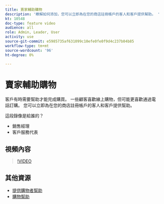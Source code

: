 ```yaml
---
title: 賣家輔助購物
description: '瞭解如何添加，您可以立即為在您的商店註冊帳戶的客人和客戶提供幫助。 '
kt: 10548
doc-type: feature video
audience: all
role: Admin, Leader, User
activity: use
source-git-commit: e5985735af631099c10efe0fe0f9d4c237b04b85
workflow-type: tm+mt
source-wordcount: '96'
ht-degree: 0%

---
```


# 賣家輔助購物

客戶有時需要幫助才能完成購買。 一些顧客喜歡線上購物，但可能更喜歡通過電話訂購。 您可以立即為在您的商店註冊帳戶的客人和客戶提供幫助。

這段錄像是給誰的？

- 銷售經理
- 客戶服務代表

## 視頻內容

>[!VIDEO](https://video.tv.adobe.com/v/343662?quality=12&learn=on)

## 其他資源

- [提供購物者幫助](https://docs.magento.com/user-guide/customers/login-as-customer.html)
- [購物幫助](https://docs.magento.com/user-guide/sales/shopping-assistance.html)
